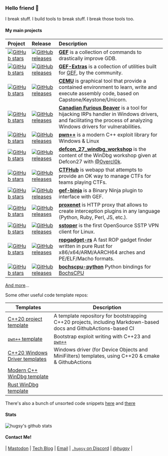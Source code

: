 ### Hello friend 🤖

I break stuff. I build tools to break stuff. I break those tools too.


#### My main projects

| Project | Release | Description |
|:----|:----|:----|
|[![GitHub stars](https://img.shields.io/github/stars/hugsy/gef.svg)](https://github.com/hugsy/gef)|[![GitHub releases](https://img.shields.io/github/v/tag/hugsy/gef)](https://github.com/hugsy/gef/releases)|[**GEF**](https://github.com/hugsy/gef) is a collection of commands to drastically improve GDB.|
|[![GitHub stars](https://img.shields.io/github/stars/hugsy/gef-extras.svg)](https://github.com/hugsy/gef-extras)|[![GitHub releases](https://img.shields.io/github/v/tag/hugsy/gef-extras)](https://github.com/hugsy/gef-extras/releases)|[**GEF-Extras**](https://github.com/hugsy/gef-extras) is a collection of utilities built for [GEF](https://github.com/hugsy/gef), by the community.|
|[![GitHub stars](https://img.shields.io/github/stars/hugsy/cemu.svg)](https://github.com/hugsy/cemu)|[![GitHub releases](https://img.shields.io/github/v/tag/hugsy/cemu)](https://github.com/hugsy/cemu/releases)|[**CEMU**](https://github.com/hugsy/cemu) is graphical tool that provide a contained environment to learn, write and execute assembly code, based on Capstone/Keystone/Unicorn.|
|[![GitHub stars](https://img.shields.io/github/stars/hugsy/cfb.svg)](https://github.com/hugsy/cfb)|[![GitHub releases](https://img.shields.io/github/v/tag/hugsy/cfb)](https://github.com/hugsy/cfb/releases)|[**Canadian Furious Beaver**](https://github.com/hugsy/cfb) is a tool for hijacking IRPs handler in Windows drivers, and facilitating the process of analyzing Windows drivers for vulnerabilities.|
|[![GitHub stars](https://img.shields.io/github/stars/hugsy/pwn--.svg)](https://github.com/hugsy/pwn--)|[![GitHub releases](https://img.shields.io/github/v/tag/hugsy/pwn--)](https://github.com/hugsy/pwn--/releases)|[**pwn++**](https://github.com/hugsy/pwn--) is a modern C++ exploit library for Windows & Linux|
|[![GitHub stars](https://img.shields.io/github/stars/hugsy/defcon_27_windbg_workshop.svg)](https://github.com/hugsy/defcon_27_windbg_workshop)|[![GitHub releases](https://img.shields.io/github/v/tag/hugsy/defcon_27_windbg_workshop)](https://github.com/hugsy/defcon_27_windbg_workshop/releases)|[**defcon_27_windbg_workshop**](https://github.com/hugsy/defcon_27_windbg_workshop) is the content of the WinDbg workshop given at Defcon27 with [@0vercl0k](https://github.com/0vercl0k).|
|[![GitHub stars](https://img.shields.io/github/stars/hugsy/ctfhub.svg)](https://github.com/hugsy/ctfhub)|[![GitHub releases](https://img.shields.io/github/v/tag/hugsy/ctfhub)](https://github.com/hugsy/ctfhub/releases)|[**CTFHub**](https://github.com/hugsy/ctfhub) is webapp that attempts to provide an OK way to manage CTFs for teams playing CTFs.|
|[![GitHub stars](https://img.shields.io/github/stars/hugsy/gef-binja.svg)](https://github.com/hugsy/gef-binja)|[![GitHub releases](https://img.shields.io/github/v/tag/hugsy/gef-binja)](https://github.com/hugsy/gef-binja/releases)|[**gef-binja**](https://github.com/hugsy/gef-binja) is a Binary Ninja plugin to interface with GEF.|
|[![GitHub stars](https://img.shields.io/github/stars/hugsy/proxenet.svg)](https://github.com/hugsy/proxenet)|[![GitHub releases](https://img.shields.io/github/v/tag/hugsy/proxenet)](https://github.com/hugsy/proxenet/releases)|[**proxenet**](https://github.com/hugsy/proxenet) is HTTP proxy that allows to create interception plugins in any language (Python, Ruby, Perl, JS, etc.).|
|[![GitHub stars](https://img.shields.io/github/stars/hugsy/sstoper.svg)](https://github.com/hugsy/proxenet)|[![GitHub releases](https://img.shields.io/github/v/tag/hugsy/sstoper)](https://github.com/hugsy/sstoper/releases)|[**sstoper**](https://github.com/hugsy/sstoper) is the first OpenSource SSTP VPN client for Linux. |
|[![GitHub stars](https://img.shields.io/github/stars/hugsy/rp-rs.svg)](https://github.com/hugsy/rp-rs)|[![GitHub releases](https://img.shields.io/github/v/tag/hugsy/rp-rs)](https://github.com/hugsy/rp-rs/)|[**ropgadget-rs**](https://github.com/hugsy/rp-rs) A fast ROP gadget finder written in pure Rust for x86/x64/ARM/AARCH64 arches and PE/ELF/Macho formats. |
|[![GitHub stars](https://img.shields.io/github/stars/hugsy/bochscpu-python.svg)](https://github.com/hugsy/bochscpu-python)|[![GitHub releases](https://img.shields.io/github/v/tag/hugsy/bochscpu-python)](https://github.com/hugsy/bochscpu-python/)|[**bochscpu-python**](https://github.com/hugsy/bochscpu-python) Python bindings for [BochsCPU](https://github.com/yrp604/bochscpu) |

[And more](https://github.com/hugsy?tab=repositories)...

Some other useful code template repos:

| Templates | Description |
|--|--|
| [C++20 project template](https://github.com/hugsy/modern-cpp-template) | A template repository for bootstrapping C++20 projects, including Markdown-based docs and GithubActions-based CI |
| [`pwn++` template](https://github.com/hugsy/pwn--template) | Bootstrap exploit writing with C++23 and [`pwn++`](https://github.com/hugsy/pwn--) |
| [C++20 Windows Driver templates](https://github.com/hugsy/modern-cpp-windows-driver-template) | Windows driver (for Device Objects and MiniFilters) templates, using C++20 & cmake & GithubActions |
| [Modern C++ WinDbg template](https://github.com/hugsy/recon_2024_windbg_workshop/tree/main/Demos/my_cpp_windbg_ext) | |
| [Rust WinDbg template](https://github.com/hugsy/recon_2024_windbg_workshop/tree/main/Demos/my_rust_windbg_ext) | |

There's also a bunch of unsorted code snippets [here](https://github.com/hugsy/stuff) and [there](https://gist.github.com/hugsy)


#### Stats 

![hugsy's github stats](https://github-readme-stats.vercel.app/api?username=hugsy&show_icons=true&theme=dark&count_private=true)


#### Contact Me!

| [Mastodon](https://infosec.exchange/@hugsy) | [Tech Blog](https://blahcat.github.io) | [Email](mailto://hugsy+github@[remove_me.]blah.cat) | [`.hugsy` on Discord](https://discord.gg/hSbqxxBgRX) | [@_hugsy_](https://twitter.com/_hugsy_) |
